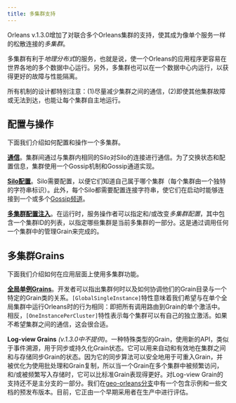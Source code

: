 ```yaml
---
title: 多集群支持
---
```


Orleans v.1.3.0增加了对联合多个Orleans集群的支持，使其成为像单个服务一样的松散连接的*多集群*。

多集群有利于*地理分布式*的服务，也就是说，使一个Orleans的应用程序更容易在世界各地的多个数据中心运行。另外，多集群也可以在一个数据中心内运行，以获得更好的故障与性能隔离。

所有机制的设计都特别注意：(1)尽量减少集群之间的通信，(2)即使其他集群故障或无法到达，也能让每个集群自主地运行。

## 配置与操作

下面我们介绍如何配置和操作一个多集群。

[**通信**](GossipChannels.md)。集群间通过与集群内相同的Silo对Silo的连接进行通信。为了交换状态和配置信息，集群使用一个Gossip机制和Gossip通道实现。

[**Silo配置**](SiloConfiguration.md)。Silo需要配置，以便它们知道自己属于哪个集群（每个集群由一个独特的字符串标识）。此外，每个Silo都需要配置连接字符串，使它们在启动时能够连接到一个或多个[Gossip频道](GossipChannels.md)。

[**多集群配置注入**](MultiClusterConfiguration.md)。在运行时，服务操作者可以指定和/或改变*多集群配置*，其中包含一个集群ID的列表，以指定哪些集群是当前多集群的一部分。这是通过调用任何一个集群中的管理Grain来完成的。

## 多集群Grains

下面我们介绍如何在应用层面上使用多集群功能。

[**全局单例Grains**](GlobalSingleInstance.md)。开发者可以指出集群何时以及如何协调他们的Grain目录与一个特定的Grain类的关系。`[GlobalSingleInstance]`特性意味着我们希望与在单个全局集群中运行Orleans时的行为相同：即把所有调用路由到Grain的单个激活中。相反，`[OneInstancePerCluster]`特性表示每个集群可以有自己的独立激活。如果不希望集群之间的通信，这会很合适。

**Log-view Grains**  _(v.1.3.0中不提供)_。一种特殊类型的Grain，使用新的API，类似于事件溯源，用于同步或持久化Grain状态。它可以用来自动和有效地在集群之间和与存储同步Grain的状态。因为它的同步算法可以安全地用于可重入Grain，并被优化为使用批处理和Grain复制，所以当一个Grain在多个集群中被频繁访问，和/或被频繁写入存储时，它可以比标准Grain表现得更好。对Log-view Grain的支持还不是主分支的一部分。我们在[geo-orleans分支](https://github.com/sebastianburckhardt/orleans/tree/geo-samples)中有一个包含示例和一些文档的预发布版本。目前，它正由一个早期采用者在生产中进行评估。